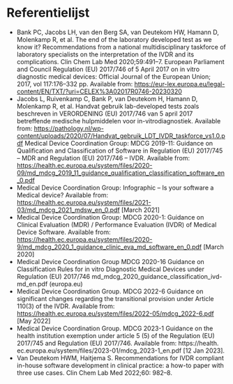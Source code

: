 # Referentielijst

- Bank PC, Jacobs LH, van den Berg SA, van Deutekom HW, Hamann D, Molenkamp R, et al. The end of the laboratory developed test as we know it? Recommendations from a national multidisciplinary taskforce of laboratory specialists on the interpretation of the IVDR and its complications. Clin Chem Lab Med 2020;59:491–7.
European Parliament and Council Regulation (EU) 2017/746 of 5 April 2017 on in vitro diagnostic medical devices: Official Journal of the European Union; 2017, vol 117:176–332 pp. Available from: https://eur-lex.europa.eu/legal-content/EN/TXT/?uri=CELEX%3A02017R0746-20230320
- Jacobs L, Ruivenkamp C, Bank P, van Deutekom H, Hamann D, Molenkamp R, et al. Handvat gebruik lab-developed tests zoals beschreven in VERORDENING (EU) 2017/746 van 5 april 2017 betreffende medische hulpmiddelen voor in-vitrodiagnostiek. Available from: https://pathology.nl/wp-content/uploads/2020/07/Handvat_gebruik_LDT_IVDR_taskforce_vs1.0.pdf
Medical Device Coordination Group: MDCG 2019-11: Guidance on Qualification and Classification
of Software in Regulation (EU) 2017/745 – MDR and Regulation (EU) 2017/746 – IVDR. Available from: https://health.ec.europa.eu/system/files/2020-09/md_mdcg_2019_11_guidance_qualification_classification_software_en_0.pdf
- Medical Device Coordination Group: Infographic – Is your software a Medical device? Available from: https://health.ec.europa.eu/system/files/2021-03/md_mdcg_2021_mdsw_en_0.pdf [March 2021]
- Medical Device Coordination Group: MDCG 2020-1: Guidance on Clinical Evaluation (MDR) / Performance Evaluation (IVDR) of Medical Device Software. Available from: https://health.ec.europa.eu/system/files/2020-9/md_mdcg_2020_1_guidance_clinic_eva_md_software_en_0.pdf [March 2020]
- Medical Device Coordination Group MDCG 2020-16 Guidance on Classification Rules for in vitro Diagnostic Medical Devices under Regulation (EU) 2017/746 md_mdcg_2020_guidance_classification_ivd-md_en.pdf (europa.eu)
- Medical Device Coordination Group. MDCG 2022-6 Guidance on significant changes regarding the transitional provision under Article 110(3) of the IVDR. Available from: https://health.ec.europa.eu/system/files/2022-05/mdcg_2022-6.pdf [May 2022]
- Medical Device Coordination Group. MDCG 2023-1 Guidance on the health institution exemption under article 5 (5) of the Regulation (EU) 2017/745 and Regulation (EU) 2017/746. Available from: https://health. ec.europa.eu/system/files/2023-01/mdcg_2023-1_en.pdf [12 Jan 2023].
- Van Deutekom HWM, Haitjema S. Recommendations for IVDR compliant in-house software development in clinical practice: a how-to paper with three use cases. Clin Chem Lab Med 2022;60: 982–8.
